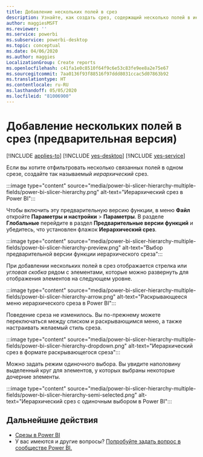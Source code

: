 ```yaml
---
title: Добавление нескольких полей в срез
description: Узнайте, как создать срез, содержащий несколько полей в иерархии.
author: maggiesMSFT
ms.reviewer: ''
ms.service: powerbi
ms.subservice: powerbi-desktop
ms.topic: conceptual
ms.date: 04/06/2020
ms.author: maggies
LocalizationGroup: Create reports
ms.openlocfilehash: c41fa1e0c8510f64f9c6e53c83fe9ee8a2e75e67
ms.sourcegitcommit: 7aa0136f93f88516f97ddd8031ccac5d07863b92
ms.translationtype: HT
ms.contentlocale: ru-RU
ms.lasthandoff: 05/05/2020
ms.locfileid: "81006900"
---
```

# <a name="add-multiple-fields-to-a-slicer-preview"></a>Добавление нескольких полей в срез (предварительная версия)

[!INCLUDE [applies-to](../includes/applies-to.md)] [!INCLUDE [yes-desktop](../includes/yes-desktop.md)] [!INCLUDE [yes-service](../includes/yes-service.md)]

Если вы хотите отфильтровать несколько связанных полей в одном срезе, создайте так называемый *иерархический* срез. 

:::image type="content" source="media/power-bi-slicer-hierarchy-multiple-fields/power-bi-slicer-hierarchy.png" alt-text="Иерархический срез в Power BI":::

Чтобы включить эту предварительную версию функции, в меню **Файл** откройте **Параметры и настройки**  >  **Параметры**. В разделе **Глобальные** перейдите в раздел **Предварительные версии функций** и убедитесь, что установлен флажок **Иерархический срез**.

:::image type="content" source="media/power-bi-slicer-hierarchy-multiple-fields/power-bi-slicer-hierarchy-preview.png" alt-text="Выбор предварительной версии функции иерархического среза":::

При добавлении нескольких полей в срез отображается стрелка или *угловая скобка* рядом с элементами, которые можно развернуть для отображения элементов на следующем уровне.

:::image type="content" source="media/power-bi-slicer-hierarchy-multiple-fields/power-bi-slicer-hierarchy-arrow.png" alt-text="Раскрывающееся меню иерархического среза в Power BI":::
 
Поведение среза не изменилось. Вы по-прежнему можете переключаться между списком и раскрывающимся меню, а также настраивать желаемый стиль среза.

:::image type="content" source="media/power-bi-slicer-hierarchy-multiple-fields/power-bi-slicer-hierarchy-dropdown.png" alt-text="Иерархический срез в формате раскрывающегося среза":::
 
Можно задать режим одиночного выбора. Вы увидите наполовину выделенный круг для элементов, у которых выбраны некоторые дочерние элементы.
 
:::image type="content" source="media/power-bi-slicer-hierarchy-multiple-fields/power-bi-slicer-hierarchy-semi-selected.png" alt-text="Иерархический срез с одиночным выбором в Power BI":::

## <a name="next-steps"></a>Дальнейшие действия

- [Срезы в Power BI](../visuals/power-bi-visualization-slicers.md)
- У вас имеются и другие вопросы? [Попробуйте задать вопрос в сообществе Power BI.](https://community.powerbi.com/)